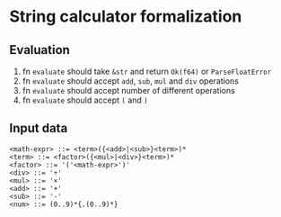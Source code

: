 # String calculator formalization

## Evaluation
1. fn `evaluate` should take `&str` and return `Ok(f64)` or `ParseFloatError`
2. fn `evaluate` should accept `add`, `sub`, `mul` and `div` operations
3. fn `evaluate` should accept number of different operations
4. fn `evaluate` should accept `(` and `)`

## Input data
```
<math-expr> ::= <term>({<add>|<sub>}<term>)*
<term> ::= <factor>({<mul>|<div>}<term>)*
<factor> ::= '('<math-expr>')'
<div> ::= '÷'
<mul> ::= '×'
<add> ::= '+'
<sub> ::= '-'
<num> ::= (0..9)*{.(0..9)*}
```
